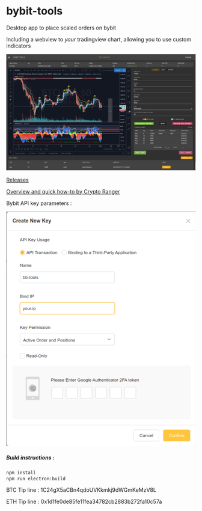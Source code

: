 # bybit-tools

Desktop app to place scaled orders on bybit

Including a webview to *your* tradingview chart, allowing you to use custom indicators

![Preview](./screenshots/main_screen.png)



[Releases](https://github.com/TranceGeniK/bybit-tools/releases)

[Overview and quick how-to by Crypto Ranger](https://www.youtube.com/watch?v=it4fIeX-Gc0)


Bybit API key parameters : 

![Bybit Api key parameters](screenshots/bybit_key_parameters.png)

##### Build instructions :
```
npm install
npm run electron:build
```

BTC Tip line : 1C24gX5aCBn4qdoUVKkmkj9dWGmKeMzV8L

ETH Tip line : 0x1d1fe0de85fe11fea34782cb2883b272fa10c57a

